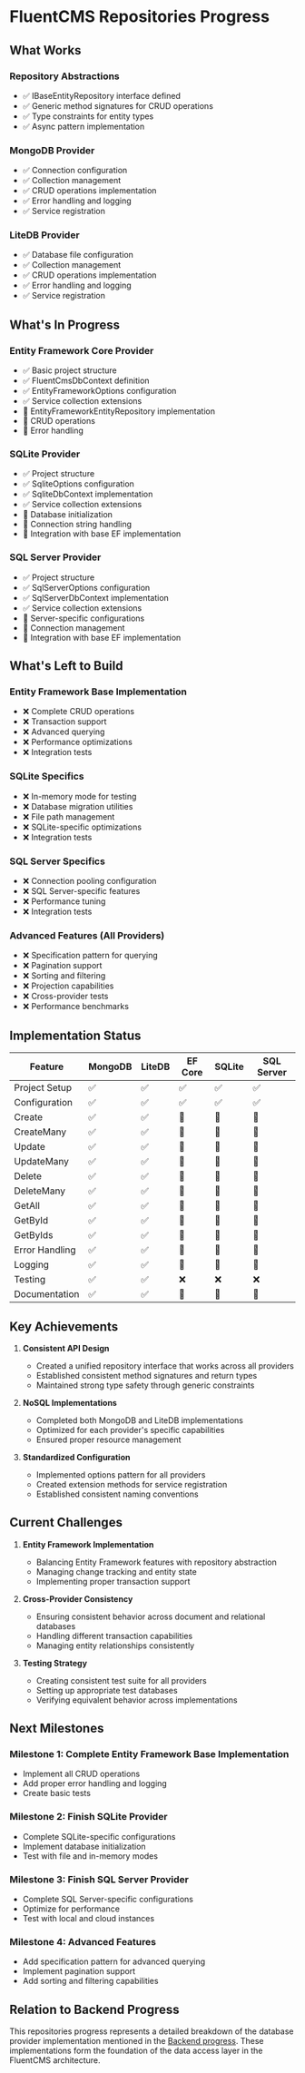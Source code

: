 # FluentCMS Repositories Progress

## What Works

### Repository Abstractions
- ✅ IBaseEntityRepository<TEntity> interface defined
- ✅ Generic method signatures for CRUD operations
- ✅ Type constraints for entity types
- ✅ Async pattern implementation

### MongoDB Provider
- ✅ Connection configuration
- ✅ Collection management
- ✅ CRUD operations implementation
- ✅ Error handling and logging
- ✅ Service registration

### LiteDB Provider
- ✅ Database file configuration
- ✅ Collection management
- ✅ CRUD operations implementation
- ✅ Error handling and logging
- ✅ Service registration

## What's In Progress

### Entity Framework Core Provider
- ✅ Basic project structure
- ✅ FluentCmsDbContext definition
- ✅ EntityFrameworkOptions configuration
- ✅ Service collection extensions
- 🚧 EntityFrameworkEntityRepository<TEntity> implementation
- 🚧 CRUD operations
- 🚧 Error handling

### SQLite Provider
- ✅ Project structure
- ✅ SqliteOptions configuration
- ✅ SqliteDbContext implementation
- ✅ Service collection extensions
- 🚧 Database initialization
- 🚧 Connection string handling
- 🚧 Integration with base EF implementation

### SQL Server Provider
- ✅ Project structure
- ✅ SqlServerOptions configuration
- ✅ SqlServerDbContext implementation
- ✅ Service collection extensions
- 🚧 Server-specific configurations
- 🚧 Connection management
- 🚧 Integration with base EF implementation

## What's Left to Build

### Entity Framework Base Implementation
- ❌ Complete CRUD operations
- ❌ Transaction support
- ❌ Advanced querying
- ❌ Performance optimizations
- ❌ Integration tests

### SQLite Specifics
- ❌ In-memory mode for testing
- ❌ Database migration utilities
- ❌ File path management
- ❌ SQLite-specific optimizations
- ❌ Integration tests

### SQL Server Specifics
- ❌ Connection pooling configuration
- ❌ SQL Server-specific features
- ❌ Performance tuning
- ❌ Integration tests

### Advanced Features (All Providers)
- ❌ Specification pattern for querying
- ❌ Pagination support
- ❌ Sorting and filtering
- ❌ Projection capabilities
- ❌ Cross-provider tests
- ❌ Performance benchmarks

## Implementation Status

| Feature | MongoDB | LiteDB | EF Core | SQLite | SQL Server |
|---------|---------|--------|---------|--------|------------|
| Project Setup | ✅ | ✅ | ✅ | ✅ | ✅ |
| Configuration | ✅ | ✅ | ✅ | ✅ | ✅ |
| Create | ✅ | ✅ | 🚧 | 🚧 | 🚧 |
| CreateMany | ✅ | ✅ | 🚧 | 🚧 | 🚧 |
| Update | ✅ | ✅ | 🚧 | 🚧 | 🚧 |
| UpdateMany | ✅ | ✅ | 🚧 | 🚧 | 🚧 |
| Delete | ✅ | ✅ | 🚧 | 🚧 | 🚧 |
| DeleteMany | ✅ | ✅ | 🚧 | 🚧 | 🚧 |
| GetAll | ✅ | ✅ | 🚧 | 🚧 | 🚧 |
| GetById | ✅ | ✅ | 🚧 | 🚧 | 🚧 |
| GetByIds | ✅ | ✅ | 🚧 | 🚧 | 🚧 |
| Error Handling | ✅ | ✅ | 🚧 | 🚧 | 🚧 |
| Logging | ✅ | ✅ | 🚧 | 🚧 | 🚧 |
| Testing | ✅ | ✅ | ❌ | ❌ | ❌ |
| Documentation | ✅ | ✅ | 🚧 | 🚧 | 🚧 |

## Key Achievements

1. **Consistent API Design**
   - Created a unified repository interface that works across all providers
   - Established consistent method signatures and return types
   - Maintained strong type safety through generic constraints

2. **NoSQL Implementations**
   - Completed both MongoDB and LiteDB implementations
   - Optimized for each provider's specific capabilities
   - Ensured proper resource management

3. **Standardized Configuration**
   - Implemented options pattern for all providers
   - Created extension methods for service registration
   - Established consistent naming conventions

## Current Challenges

1. **Entity Framework Implementation**
   - Balancing Entity Framework features with repository abstraction
   - Managing change tracking and entity state
   - Implementing proper transaction support

2. **Cross-Provider Consistency**
   - Ensuring consistent behavior across document and relational databases
   - Handling different transaction capabilities
   - Managing entity relationships consistently

3. **Testing Strategy**
   - Creating consistent test suite for all providers
   - Setting up appropriate test databases
   - Verifying equivalent behavior across implementations

## Next Milestones

### Milestone 1: Complete Entity Framework Base Implementation
- Implement all CRUD operations
- Add proper error handling and logging
- Create basic tests

### Milestone 2: Finish SQLite Provider
- Complete SQLite-specific configurations
- Implement database initialization
- Test with file and in-memory modes

### Milestone 3: Finish SQL Server Provider
- Complete SQL Server-specific configurations
- Optimize for performance
- Test with local and cloud instances

### Milestone 4: Advanced Features
- Add specification pattern for advanced querying
- Implement pagination support
- Add sorting and filtering capabilities

## Relation to Backend Progress

This repositories progress represents a detailed breakdown of the database provider implementation mentioned in the [Backend progress](../../memory-bank/progress.md). These implementations form the foundation of the data access layer in the FluentCMS architecture.
